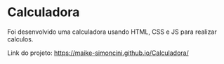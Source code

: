 # Calculadora

Foi desenvolvido uma calculadora usando HTML, CSS e JS para realizar calculos.

Link do projeto: https://maike-simoncini.github.io/Calculadora/
